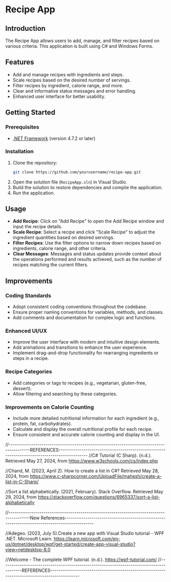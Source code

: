# Recipe App

## Introduction
The Recipe App allows users to add, manage, and filter recipes based on various criteria. This application is built using C# and Windows Forms.

## Features
- Add and manage recipes with ingredients and steps.
- Scale recipes based on the desired number of servings.
- Filter recipes by ingredient, calorie range, and more.
- Clear and informative status messages and error handling.
- Enhanced user interface for better usability.

## Getting Started

### Prerequisites
- [.NET Framework](https://dotnet.microsoft.com/download) (version 4.7.2 or later)

### Installation
1. Clone the repository:
    ```bash
    git clone https://github.com/yourusername/recipe-app.git
    ```
2. Open the solution file (`RecipeApp.sln`) in Visual Studio.
3. Build the solution to restore dependencies and compile the application.
4. Run the application.

## Usage
- **Add Recipe**: Click on "Add Recipe" to open the Add Recipe window and input the recipe details.
- **Scale Recipe**: Select a recipe and click "Scale Recipe" to adjust the ingredient quantities based on desired servings.
- **Filter Recipes**: Use the filter options to narrow down recipes based on ingredients, calorie range, and other criteria.
- **Clear Messages**: Messages and status updates provide context about the operations performed and results achieved, such as the number of recipes matching the current filters.

## Improvements
### Coding Standards
- Adopt consistent coding conventions throughout the codebase.
- Ensure proper naming conventions for variables, methods, and classes.
- Add comments and documentation for complex logic and functions.

### Enhanced UI/UX
- Improve the user interface with modern and intuitive design elements.
- Add animations and transitions to enhance the user experience.
- Implement drag-and-drop functionality for rearranging ingredients or steps in a recipe.

### Recipe Categories
- Add categories or tags to recipes (e.g., vegetarian, gluten-free, dessert).
- Allow filtering and searching by these categories.

### Improvements on Calorie Counting
- Include more detailed nutritional information for each ingredient (e.g., protein, fat, carbohydrates).
- Calculate and display the overall nutritional profile for each recipe.
- Ensure consistent and accurate calorie counting and display in the UI.

//----------------------------------------------------------------------------------------REFERENCES--------------------------------------------------------------------------------------------
//C# Tutorial (C Sharp). (n.d.). Retrieved May 27, 2024, from https://www.w3schools.com/cs/index.php 

//Chand, M. (2023, April 2). How to create a list in C#? Retrieved May 28, 2024, from https://www.c-sharpcorner.com/UploadFile/mahesh/create-a-list-in-C-Sharp/

//Sort a list alphabetically. (2021, February). Stack Overflow. Retrieved May 29, 2024, from https://stackoverflow.com/questions/6965337/sort-a-list-alphabetically

//----------------------------------------------------------------------------------------New References--------------------------------------------------------------------------------------------

//Adegeo. (2023, July 5).Create a new app with Visual Studio tutorial - WPF .NET. Microsoft Learn. https://learn.microsoft.com/en-us/dotnet/desktop/wpf/get-started/create-app-visual-studio?view=netdesktop-8.0

//Welcome - The complete WPF tutorial. (n.d.). https://wpf-tutorial.com/
//----------------------------------------------------------------------------------------REFERENCES--------------------------------------------------------------------------------------------


